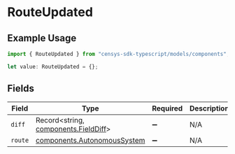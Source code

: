 # RouteUpdated

## Example Usage

```typescript
import { RouteUpdated } from "censys-sdk-typescript/models/components";

let value: RouteUpdated = {};
```

## Fields

| Field                                                                        | Type                                                                         | Required                                                                     | Description                                                                  |
| ---------------------------------------------------------------------------- | ---------------------------------------------------------------------------- | ---------------------------------------------------------------------------- | ---------------------------------------------------------------------------- |
| `diff`                                                                       | Record<string, [components.FieldDiff](../../models/components/fielddiff.md)> | :heavy_minus_sign:                                                           | N/A                                                                          |
| `route`                                                                      | [components.AutonomousSystem](../../models/components/autonomoussystem.md)   | :heavy_minus_sign:                                                           | N/A                                                                          |